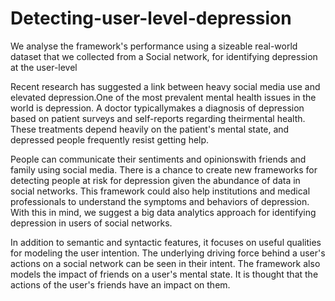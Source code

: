 # Detecting-user-level-depression
We analyse the framework's performance using a sizeable real-world dataset that we collected from a Social network, for identifying depression at the user-level 

Recent research has suggested a link between heavy social media use and elevated depression.One of the most prevalent mental health issues in the world is depression. A doctor typicallymakes a diagnosis of depression based on patient surveys and self-reports regarding theirmental health. These treatments depend heavily on the patient's mental state, and depressed
people frequently resist getting help. 

People can communicate their sentiments and opinionswith friends and family using social media. There is a chance to create new frameworks for detecting people at risk for depression given the abundance of data in social networks. This framework could also help institutions and medical professionals to understand the symptoms and behaviors of depression. With this in mind, we suggest a big data analytics approach for identifying depression in users of social networks.

In addition to semantic and syntactic features, it focuses on useful qualities for modeling the user intention. The underlying driving force behind a user's actions on a social network can be seen in their intent. The framework also models the impact of friends on a user's mental state. It is thought that the actions of the user's friends have an impact on them.
